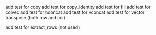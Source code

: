 add test for copy
add test for copy_identity
add test for fill
add test for colvec
add test for hconcat
add test for vconcat
add test for vector transpose (both row and col)

add test for extract_rows (not used)
